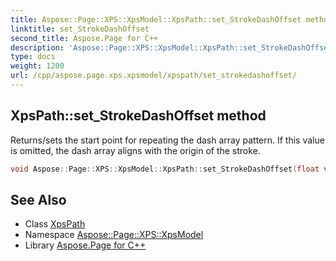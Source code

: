 ```yaml
---
title: Aspose::Page::XPS::XpsModel::XpsPath::set_StrokeDashOffset method
linktitle: set_StrokeDashOffset
second_title: Aspose.Page for C++
description: 'Aspose::Page::XPS::XpsModel::XpsPath::set_StrokeDashOffset method. Returns/sets the start point for repeating the dash array pattern. If this value is omitted, the dash array aligns with the origin of the stroke in C++.'
type: docs
weight: 1200
url: /cpp/aspose.page.xps.xpsmodel/xpspath/set_strokedashoffset/
---
```

## XpsPath::set_StrokeDashOffset method


Returns/sets the start point for repeating the dash array pattern. If this value is omitted, the dash array aligns with the origin of the stroke.

```cpp
void Aspose::Page::XPS::XpsModel::XpsPath::set_StrokeDashOffset(float value)
```

## See Also

* Class [XpsPath](../)
* Namespace [Aspose::Page::XPS::XpsModel](../../)
* Library [Aspose.Page for C++](../../../)
